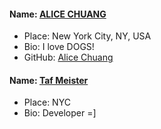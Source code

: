 #### Name: [ALICE CHUANG](https://github.com/AliceWonderland)
- Place: New York City, NY, USA
- Bio: I love DOGS!
- GitHub: [Alice Chuang](https://github.com/AliceWonderland)

#### Name: [Taf Meister](https://github.com/tashrafy)
- Place: NYC
- Bio: Developer =]

